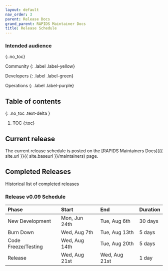 ```yaml
---
layout: default
nav_order: 3
parent: Release Docs
grand_parent: RAPIDS Maintainer Docs
title: Release Schedule
---
```


### Intended audience
{:.no_toc}

Community
{: .label .label-yellow}

Developers
{: .label .label-green}

Operations
{: .label .label-purple}

## Table of contents
{: .no_toc .text-delta }

1. TOC
{:toc}

## Current release

The current release schedule is posted on the [RAPIDS Maintainers Docs]({{ site.url }}{{ site.baseurl }}/maintainers) page.

## Completed Releases

Historical list of completed releases

### Release v0.09 Schedule

| Phase | Start | End | Duration |
|:------|:------|:----|:---------|
| New Development | Mon, Jun 24th | Tue, Aug 6th | 30 days |
| Burn Down | Wed, Aug 7th | Tue, Aug 13th | 5 days |
| Code Freeze/Testing | Wed, Aug 14th | Tue, Aug 20th | 5 days |
| Release | Wed, Aug 21st | Wed, Aug 21st | 1 day |